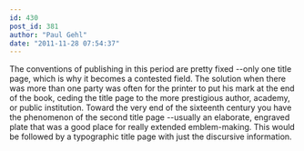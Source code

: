 ```yaml
---
id: 430
post_id: 381
author: "Paul Gehl"
date: "2011-11-28 07:54:37"
---
```

The conventions of publishing in this period are pretty fixed --only one title page, which is why it becomes a contested field. The solution when there was more than one party was often for the printer to put his mark at the end of the book, ceding the title page to the more prestigious author, academy, or public institution. Toward the very end of the sixteenth century you have the phenomenon of the second title page --usually an elaborate, engraved plate that was a good place for really extended emblem-making. This would be followed by a typographic title page with just the discursive information.
